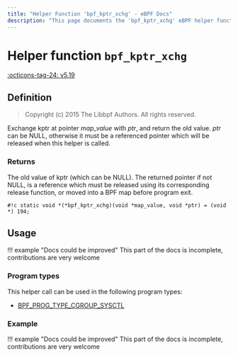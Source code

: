 ```yaml
---
title: "Helper Function 'bpf_kptr_xchg' - eBPF Docs"
description: "This page documents the 'bpf_kptr_xchg' eBPF helper function, including its defintion, usage, program types that can use it, and examples."
---
```

# Helper function `bpf_kptr_xchg`

<!-- [FEATURE_TAG](bpf_kptr_xchg) -->
[:octicons-tag-24: v5.19](https://github.com/torvalds/linux/commit/c0a5a21c25f37c9fd7b36072f9968cdff1e4aa13)
<!-- [/FEATURE_TAG] -->

## Definition

> Copyright (c) 2015 The Libbpf Authors. All rights reserved.


<!-- [HELPER_FUNC_DEF] -->
Exchange kptr at pointer _map_value_ with _ptr_, and return the old value. _ptr_ can be NULL, otherwise it must be a referenced pointer which will be released when this helper is called.

### Returns

The old value of kptr (which can be NULL). The returned pointer if not NULL, is a reference which must be released using its corresponding release function, or moved into a BPF map before program exit.

`#!c static void *(*bpf_kptr_xchg)(void *map_value, void *ptr) = (void *) 194;`
<!-- [/HELPER_FUNC_DEF] -->

## Usage

!!! example "Docs could be improved"
    This part of the docs is incomplete, contributions are very welcome

### Program types

This helper call can be used in the following program types:

<!-- DO NOT EDIT MANUALLY -->
<!-- [HELPER_FUNC_PROG_REF] -->
 * [BPF_PROG_TYPE_CGROUP_SYSCTL](../program-type/BPF_PROG_TYPE_CGROUP_SYSCTL.md)
<!-- [/HELPER_FUNC_PROG_REF] -->

### Example

!!! example "Docs could be improved"
    This part of the docs is incomplete, contributions are very welcome

